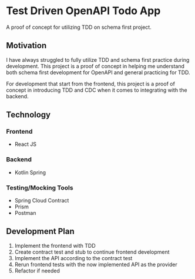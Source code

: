 # Test Driven OpenAPI Todo App

A proof of concept for utilizing TDD on schema first project.

## Motivation

I have always struggled to fully utilize TDD and schema first practice during development. This project is a proof of
concept in helping me understand both schema first development for OpenAPI and general practicing for TDD.

For development that start from the frontend, this project is a proof of concept in introducing TDD and CDC when it
comes to integrating with the backend.

## Technology

### Frontend

- React JS

### Backend

- Kotlin Spring

### Testing/Mocking Tools

- Spring Cloud Contract
- Prism
- Postman

## Development Plan

1. Implement the frontend with TDD
2. Create contract test and stub to continue frontend development
3. Implement the API according to the contract test
4. Rerun frontend tests with the now implemented API as the provider
5. Refactor if needed

